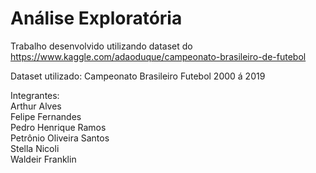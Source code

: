 # Análise Exploratória

Trabalho desenvolvido utilizando dataset do https://www.kaggle.com/adaoduque/campeonato-brasileiro-de-futebol

Dataset utilizado: Campeonato Brasileiro Futebol 2000 á 2019

Integrantes:<br/>
Arthur Alves<br/>
Felipe Fernandes<br/>
Pedro Henrique Ramos<br/>
Petrônio Oliveira Santos<br/>
Stella Nicoli<br/>
Waldeir Franklin<br/>
